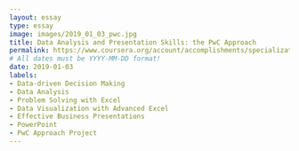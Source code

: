 ```yaml
---
layout: essay
type: essay
image: images/2019_01_03_pwc.jpg 
title: Data Analysis and Presentation Skills: the PwC Approach
permalink: https://www.coursera.org/account/accomplishments/specialization/certificate/G6FJDGRBXDBZ
# All dates must be YYYY-MM-DD format!
date: 2019-01-03
labels:
- Data-driven Decision Making
- Data Analysis
- Problem Solving with Excel
- Data Visualization with Advanced Excel 
- Effective Business Presentations 
- PowerPoint 
- PwC Approach Project
---
```



